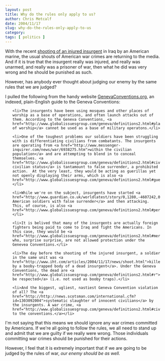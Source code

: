 ```yaml
---
layout: post
title: Why do the rules only apply to us?
author: Chris Metcalf
date: 2004/11/17
slug: why-do-the-rules-only-apply-to-us
category: 
tags: [ politics ]
---
```


With the recent <a href="http://www.cnn.com/2004/WORLD/meast/11/15/marine.probe/index.html">shooting of an injured insurgent</a> in Iraq by an American marine, the usual shouts of American war crimes are returning to the media. And if it is true that the insurgent really was injured, and really was unarmed, and really was a prisoner of war, then what he did was very wrong and he should be punished as such.

However, has anybody ever thought about judging our enemy by the same rules that we are judged?

I pulled the following from the handy website <a href="http://www.genevaconventions.org/">GenevaConventions.org</a>, an indexed, plain-English guide to the Geneva Conventions:

<ul>

	<li>The insurgents have been using mosques and other places of worship as a base of operations, and often launch attacks out of them. According to the Geneva Conventions, <a href="http://www.globalissuesgroup.com/geneva/definitions2.html#placesofworship">places of worship</a> cannot be used as a base of military operatons.</li>

	<li>One of the toughest problems our soldiers have been struggling with is differentiating civilians from combatants. The insurgents are operating from <a href="http://www.messenger-inquirer.com/news/war/6938275.htm">within the civilian population</a> and are attempting to blend in to conceal themselves. <a href="http://www.globalissuesgroup.com/geneva/definitions2.html#civilianstatus">Feigning civilian status</a> is tantamount to false surrender, a prohibited action.  At the very least, they would be acting as guerillas yet not openly displaying their arms, which is also <a href="http://www.globalissuesgroup.com/geneva/definitions2.html#guerrillas">forbidden</a>.</li>

	<li>While we're on the subject, insurgents have started <a href="http://www.guardian.co.uk/worldlatest/story/0,1280,-4607242,00.html">luring American soldiers with false surrender</a> and then attacking. This, of course, is also <a href="http://www.globalissuesgroup.com/geneva/definitions2.html#perfidy">forbidden</a>.</li>

	<li>It is belived that many of the insurgents are actually foreign fighters being paid to come to Iraq and fight the Americans. In this case, they would be <a href="http://www.globalissuesgroup.com/geneva/definitions2.html#mercenary">mercenaries</a>, who, surprise surprise, are not allowed protection under the Genevea Conventions.</li>

	<li>The day before the shooting of the injured insurgent, a soldier in the same unit was <a href="http://www.iht.com/articles/2004/11/17/news/shoot.html">killed by a booby-trapped body of a dead insurgent</a>. Under the Geneva Conventions, the dead are <a href="http://www.globalissuesgroup.com/geneva/definitions2.html#r">to be respected</a> (i.e. not used as booby traps).</li>

	<li>And the biggest, ugliest, nastiest Geneva Convention violation of all? The <a href="http://http://news.scotsman.com/international.cfm?id=1303092004">systematic slaughter of innocent civilians</a> by the insurgents. A war crime, <a href="http://www.globalissuesgroup.com/geneva/definitions2.html#civilianimmunity">according to the conventions.</a></li>

</ul>

I'm not saying that this means we should ignore any war crimes committed by Americans. If we're all going to follow the rules, we all need to stand up and admit that we are guilty if we really were wrong. Those individuals committing war crimes should be punished for their actions.

However, I feel that it is extremely important that if we are going to be judged by the rules of war, <em>our enemy should be as well.</em>
